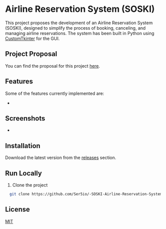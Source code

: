# Airline Reservation System (SOSKI)

This project proposes the development of an Airline Reservation System (SOSKI), designed to simplify the process of booking, canceling, and managing airline reservations. The system has been built in Python using [CustomTkinter](https://customtkinter.tomschimansky.com/) for the GUI.

## Project Proposal

You can find the proposal for this project [here](https://github.com/Ser5io/-SOSKI-Airline-Reservation-System-/blob/main/Project%20Proposal.pdf).

## Features

Some of the features currently implemented are:

- 

## Screenshots

- 

## Installation

Download the latest version from the [releases](https://github.com/Ser5io/-SOSKI-Airline-Reservation-System-/releases) section.

## Run Locally

1. Clone the project

```bash
  git clone https://github.com/Ser5io/-SOSKI-Airline-Reservation-System-
```

## License

[MIT](https://choosealicense.com/licenses/mit/)
